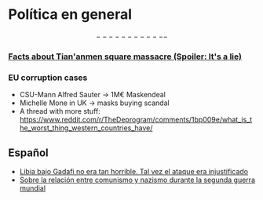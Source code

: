 # Política en general
$$------------$$
### [Facts about Tian'anmen square massacre (Spoiler: It's a lie)](https://twitter.com/yin_sura/status/1533117122636824576)

### EU corruption cases
* CSU-Mann Alfred Sauter -> 1M€ Maskendeal
* Michelle Mone in UK -> masks buying scandal  
* A thread with more stuff: https://www.reddit.com/r/TheDeprogram/comments/1bp009e/what_is_the_worst_thing_western_countries_have/

## Español
 * [Libia bajo Gadafi no era tan horrible. Tal vez el ataque era injustificado](https://twitter.com/FierroFortis/status/1540018496729489410)
 * [Sobre la relación entre comunismo y nazismo durante la segunda guerra mundial](https://twitter.com/Edisson_hilos/status/1671052628803854336)
